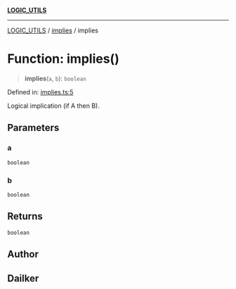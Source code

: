 [**LOGIC_UTILS**](../../README.md)

***

[LOGIC_UTILS](../../README.md) / [implies](../README.md) / implies

# Function: implies()

> **implies**(`a`, `b`): `boolean`

Defined in: [implies.ts:5](https://github.com/dailker/everyutil/blob/fb6c9c837496f567cf7883b581cd27d1c9507ebe/src/logic/implies.ts#L5)

Logical implication (if A then B).

## Parameters

### a

`boolean`

### b

`boolean`

## Returns

`boolean`

## Author

## Dailker
